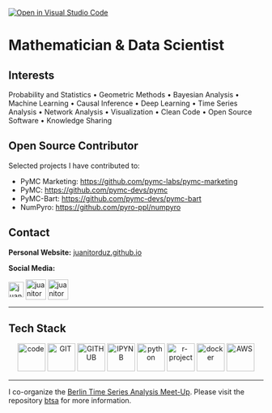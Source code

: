 [![Open in Visual Studio Code](https://img.shields.io/static/v1?logo=visualstudiocode&label=&message=Open%20in%20Visual%20Studio%20Code&labelColor=2c2c32&color=007acc&logoColor=007acc)](https://open.vscode.dev/juanitorduz/juanitorduz)

# Mathematician & Data Scientist

## Interests

Probability and Statistics • Geometric Methods • Bayesian Analysis • Machine Learning • Causal Inference • Deep Learning • Time Series Analysis • Network Analysis • Visualization • Clean Code • Open Source Software • Knowledge Sharing 

## Open Source Contributor

Selected projects I have contributed to:

- PyMC Marketing: https://github.com/pymc-labs/pymc-marketing
- PyMC: https://github.com/pymc-devs/pymc
- PyMC-Bart: https://github.com/pymc-devs/pymc-bart
- NumPyro: https://github.com/pyro-ppl/numpyro

## Contact

**Personal Website:** [juanitorduz.github.io](https://juanitorduz.github.io/)

**Social Media:**

<a href="https://twitter.com/juanitorduz" target="blank"><img align="center" src="https://www.vectorlogo.zone/logos/twitter/twitter-official.svg" alt="juanitorduz" height="30"  /></a>
<a href="https://bayes.club/@juanitorduz" target="blank"><img align="center" src="https://www.vectorlogo.zone/logos/joinmastodon/joinmastodon-tile.svg" alt="juanitorduz" height="40"  /></a>
<a href="https://linkedin.com/in/juanitorduz" target="blank"><img align="center" src="https://www.vectorlogo.zone/logos/linkedin/linkedin-tile.svg" alt="juanitorduz" height="40"/></a>

---

## Tech Stack

<p align="center">
      <img src="https://www.vectorlogo.zone/logos/visualstudio_code/visualstudio_code-icon.svg" alt="code" width="55" height="55"/>
      <img src="https://www.vectorlogo.zone/logos/git-scm/git-scm-icon.svg" alt="GIT" width="55" height="55"/> 
      <img src="https://www.vectorlogo.zone/logos/github/github-tile.svg" alt="GITHUB" width="55" height="55"/> 
      <img src="https://www.vectorlogo.zone/logos/jupyter/jupyter-icon.svg" alt="IPYNB" width="55" height="55"/>  
      <img src="https://www.vectorlogo.zone/logos/python/python-icon.svg" alt="python" width="55" height="55"/>
      <img src="https://www.vectorlogo.zone/logos/r-project/r-project-icon.svg" alt="r-project" width="55" height="55"/>
      <img src="https://www.vectorlogo.zone/logos/docker/docker-icon.svg" alt="docker" width="55" height="55"/> 
      <img src="https://www.vectorlogo.zone/logos/amazon_aws/amazon_aws-icon.svg" alt="AWS" width="55" height="55"/>
</p>

---

I co-organize the [Berlin Time Series Analysis Meet-Up](https://www.meetup.com/Berlin-Time-Series-Analysis-Meetup/). Please visit the repository [btsa](https://github.com/juanitorduz/btsa) for more information.
